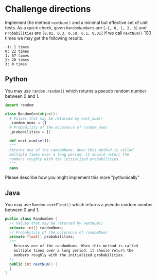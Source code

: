 # Challenge directions 

Implement the method `nextNum()` and a minimal but effective set of unit
tests.
As a quick check, given `RandomNumbers` are `[-1, 0, 1, 2, 3]` and
`Probabilities` are `[0.01, 0.3, 0.58, 0.1, 0.01]` if we call
`nextNum()` 100 times we may get the following results.

```
-1: 1 times
0: 22 times
1: 57 times
2: 20 times
3: 0 times
```

## Python
You may use `random.random()` which returns a pseudo random number
between 0 and 1.

```python
import random

class RandomGen(object):
  # Values that may be returned by next_num()
  _random_nums = []
  # Probability of the occurence of random_nums
  _probabilities = []

  def next_num(self):
  """
  Returns one of the randomNums. When this method is called
  multiple times over a long period, it should return the
  numbers roughly with the initialized probabilities.
  """
  pass
```

Please describe how you might implement this more "pythonically"

## Java

You may use `Random.nextFloat()` which returns a pseudo random number
between 0 and 1.

```java
public class RandomGen {
  // Values that may be returned by nextNum()
  private int[] randomNums;
  // Probability of the occurence of randomNums
  private float[] probabilities;
  /**
    Returns one of the randomNums. When this method is called
    multiple times over a long period, it should return the
    numbers roughly with the initialized probabilities.
  */
  public int nextNum() {
  }
}
```
